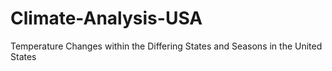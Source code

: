 # Climate-Analysis-USA
Temperature Changes within the Differing States and Seasons in the United States
